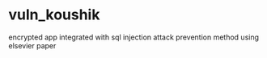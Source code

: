 # vuln_koushik
encrypted app integrated with sql injection attack prevention method using elsevier paper
